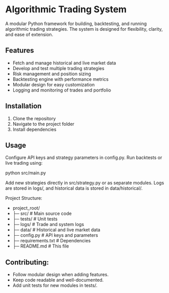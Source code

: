 # Algorithmic Trading System

A modular Python framework for building, backtesting, and running algorithmic trading strategies. The system is designed for flexibility, clarity, and ease of extension.

## Features

- Fetch and manage historical and live market data
- Develop and test multiple trading strategies
- Risk management and position sizing
- Backtesting engine with performance metrics
- Modular design for easy customization
- Logging and monitoring of trades and portfolio

## Installation

1. Clone the repository
2. Navigate to the project folder
3. Install dependencies

## Usage

Configure API keys and strategy parameters in config.py.
Run backtests or live trading using:

python src/main.py

Add new strategies directly in src/strategy.py or as separate modules.
Logs are stored in logs/, and historical data is stored in data/historical/.

Project Structure:
- project_root/
- ├─ src/             # Main source code
- ├─ tests/           # Unit tests
- ├─ logs/            # Trade and system logs
- ├─ data/            # Historical and live market data
- ├─ config.py        # API keys and parameters
- ├─ requirements.txt # Dependencies
- ├─ README.md        # This file

## Contributing:

- Follow modular design when adding features.
- Keep code readable and well-documented.
- Add unit tests for new modules in tests/.